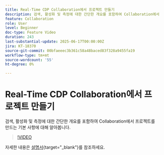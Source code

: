 ```yaml
---
title: Real-Time CDP Collaboration에서 프로젝트 만들기
description: 검색, 활성화 및 측정에 대한 간단한 개요를 포함하여 Collaboration에서 프로젝트를 만드는 기본 사항에 대해 알아봅니다.
feature: Collaboration
role: User
level: Beginner
doc-type: Feature Video
duration: 243
last-substantial-update: 2025-06-17T00:00:00Z
jira: KT-18370
source-git-commit: 00bfaeeec3b361c58a48baced83f328a9455fa19
workflow-type: tm+mt
source-wordcount: '55'
ht-degree: 0%

---
```



# Real-Time CDP Collaboration에서 프로젝트 만들기

검색, 활성화 및 측정에 대한 간단한 개요를 포함하여 Collaboration에서 프로젝트를 만드는 기본 사항에 대해 알아봅니다.

>[!VIDEO](https://video.tv.adobe.com/v/3464033/?learn=on&enablevpops)

자세한 내용은 [설명서](https://experienceleague.adobe.com/en/docs/real-time-cdp-collaboration/using/collaborate/manage-projects){target="_blank"}를 참조하세요.
